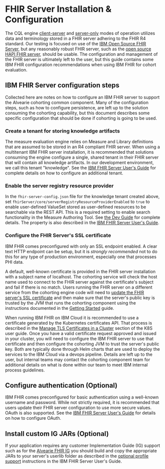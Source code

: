 
# FHIR Server Installation & Configuration

The CQL engine [client-server](client-server-guide.md) and [server-only](server-only-guide.md) modes of operation utilizes data and terminology stored in a FHIR server adhering to the FHIR R4 standard. Our testing is focused on use of the [IBM Open Source FHIR Server](https://github.com/IBM/FHIR), but any reasonably robust FHIR server, such as the [open source HAPI FHIR server](https://github.com/hapifhir/hapi-fhir), should be usable. The configuration and management of the FHIR server is ultimately left to the user, but this guide contains some IBM FHIR configuration recommendations when using IBM FHIR for cohort evaluation.

## IBM FHIR Server configuration steps

Collected here are notes on how to configure an IBM FHIR server to support the Alvearie cohorting common component. Many of the configuration steps, such as how to configure persistence, are left up to the solution consuming the cohorting capability, but this document describes some specific configuration that should be done if cohorting is going to be used.

### Create a tenant for storing knowledge artifacts
The measure evaluation engine relies on Measure and Library definitions that are assumed to be stored in an R4 compliant FHIR server. When using a multitenant IBM FHIR server installation, it is recommended that solutions consuming the engine configure a single, shared tenant in their FHIR server that will contain all knowledge artifacts. In our development environment, we call this tenant "knowledge". See the [IBM FHIR Server User's Guide](https://ibm.github.io/FHIR/guides/FHIRServerUsersGuide/#322-tenant-specific-configuration-properties) for complete details on how to configure an additional tenant.

### Enable the server registry resource provider
In the `fhir-server-config.json` file for the knowledge tenant created above, set `fhirServer/core/serverRegistryResourceProviderEnabled` to `true` to enable user-defined ValueSet stored as user-defined resources to be searchable via the REST API. This is a required setting to enable search functionality in the Measure Authoring Tool. See [the Dev Guide](/dev-guide/value-sets?id=fhir-server-setup) for complete details. The property is also described in the [IBM FHIR Server User's Guide](https://ibm.github.io/FHIR/guides/FHIRServerUsersGuide/#44-registry-resources).

### Configure the FHIR Server's SSL certificate
IBM FHIR comes preconfigured with only an SSL endpoint enabled. A clear text HTTP endpoint can be setup, but it is *strongly recommended* not to do this for any type of production environment, especially one that processes PHI data.

A default, well-known certificate is provided in the FHIR server installation with a subject name of localhost. The cohorting service will check the host name used to connect to the FHIR server against the certificate's subject and fail if there is no match. Users running the FHIR server on a different service from the cohorting engine code will need to [update the FHIR server's SSL certificate](https://ibm.github.io/FHIR/guides/FHIRServerUsersGuide/#52-keystores-truststores-and-the-ibm-fhir-server) and then make sure that the server's public key is trusted by the JVM that runs the cohorting component using the instructions documented in the [Getting Started](/user-guide/getting-started?id=secure-socket-layer-ssl-configuration) guide.

When running IBM FHIR on IBM Cloud it is recommended to use a certificate generated by the Kubernetes certificates API. That process is described in the [Manage TLS Certificates in a Cluster](https://kubernetes.io/docs/tasks/tls/managing-tls-in-a-cluster/) section of the K8S user guide. Once you have a valid certificate request approved and issued in your cluster, you will need to configure  the IBM FHIR server to use that certificate and then configure the cohorting JVM to trust the server's public key. Both are typically done through Helm charts that are used to deploy the services to the IBM Cloud via a devops pipeline. Details are left up to the user, but internal teams may contact the cohorting component team for additional details on what is done within our team to meet IBM internal process guidelines.

## Configure authentication (Optional)
IBM FHIR comes preconfigured for basic authentication using a well-known username and password. While not strictly required, it is recommended that users update their FHIR server configuration to use more secure values. OAuth is also supported. See the [IBM FHIR Server User's Guide](https://ibm.github.io/FHIR/guides/FHIRServerUsersGuide/#53-openid-connect-and-oauth-20) for details on how to configure OAuth.

## Install custom IG JARs (Optional)
If your application requires any customer Implementation Guide (IG) support such as for the [Alvearie FHIR IG](https://github.com/Alvearie/alvearie-fhir-ig) you should build and copy the appropriate JARs to your server's userlib folder as described in the [optional profile support](https://ibm.github.io/FHIR/guides/FHIRValidationGuide#optional-profile-support) instructions in the IBM FHIR Server User's Guide.
